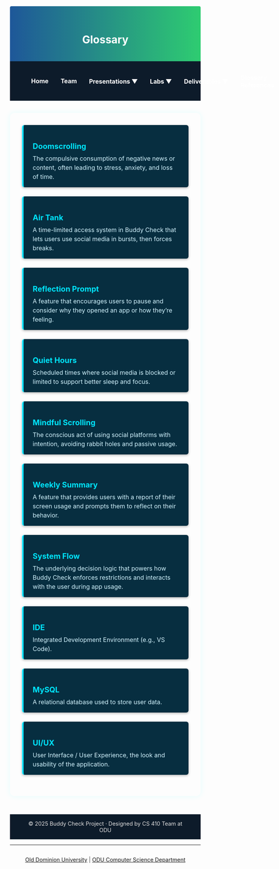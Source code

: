 <!-- HEADER SECTION -->
<div style="background: linear-gradient(to right, #1e5799, #2ecc71); padding: 2rem 1rem; text-align: center; border-radius: 4px 4px 0 0;">
  <h1 style="color: white; margin-bottom: 0.5rem;">Glossary</h1>
  </div>

<style>
.navbar {
  display: flex;
  align-items: center;
  justify-content: flex-start;    
  flex-wrap: nowrap;
  background-color: #0d1b2a;
  padding: 1rem 2.5rem;           
  font-size: 1rem;
                    
}

.navbar a, .dropdown > span {
  color: #ffffff;
  text-decoration: none;
  padding: 0.6rem 1rem;
  border-radius: 5px;
  font-weight: bold;
  white-space: nowrap;
}

.navbar a:hover, .dropdown:hover > span {
  background-color: #1e5799;
}

.dropdown {
  position: relative;
  display: inline-block;
}

.dropdown-content {
  display: none;
  position: absolute;
  background-color: white;
  min-width: 200px;
  box-shadow: 0 4px 6px rgba(0,0,0,0.15);
  z-index: 10;
  border-radius: 6px;
}

.dropdown-content a {
  color: black;
  padding: 10px 14px;
  display: block;
  text-decoration: none;
}

.dropdown:hover .dropdown-content {
  display: block;
}

/* Glossary Style */
.glossary-container {
  max-width: 850px;
  margin: 2rem auto;
  padding: 2rem;
  background-color: rgba(255, 255, 255, 0.04);
  border-radius: 12px;
  box-shadow: 0 0 15px rgba(0, 255, 255, 0.1);
}

.glossary-term {
  margin-bottom: 1.5rem;
  padding: 1rem 1.5rem;
  background-color: #072e40; /* Deep readable background */
  border-left: 4px solid #00e5ff;
  border-radius: 6px;
  box-shadow: 0 2px 6px rgba(0,0,0,0.3);
}

.glossary-term h3 {
  color: #00e5ff;
  font-size: 1.25rem;
  margin-bottom: 0.5rem;
}

.glossary-term p {
  color: #d1f5ff;
  font-size: 1rem;
  line-height: 1.5;
  margin: 0;
}

 /* Footer */
  .footer {
    background-color: #0d1b2a;
    color: #e0e0e0;
    padding: 1rem 2rem;
    text-align: center;
    font-size: 0.9rem;
    margin-top: 3rem;
  }
</style>

<!-- NAVIGATION -->
<div class="navbar">
  <a href="index.html">Home</a>
  <a href="team.html">Team</a>
  <div class="dropdown">
    <span>Presentations ▼</span>
    <div class="dropdown-content">
      <a href="feasibility-draft-1.html">Feasibility Draft 1</a>
      <a href="feasibility-draft-2.html">Feasibility Draft 2</a>
      <a href="feasibility-draft-3.html">Feasibility Draft 3</a>
      <a href="design-draft-1.html">Design Draft 1</a>
      <a href="design-draft-2.html">Design Draft 2</a>
      <a href="design-draft-3.html">Design Draft 3</a>
    </div>
  </div>

  <div class="dropdown">
    <span>Labs ▼</span>
    <div class="dropdown-content">
      <a href="labs.html">Lab 1 Outline</a>
    </div>
  </div>

  <div class="dropdown">
    <span>Deliverables ▼</span>
    <div class="dropdown-content">
      <a href="deliverables-overview.html">Overview</a>
      <a href="deliverables-process-flow.html">Process Flow</a>
      <a href="deliverables-mfcd.html">MFCD</a>
      <a href="deliverables-risk-matrix.html">Risk Matrix</a>
      <a href="deliverables-competition.html">Competition</a>
      <a href="deliverables-user-roles.html">User Roles & Stories</a>
      <a href="deliverables-ui-mockups.html">UI Mockups</a>
      <a href="deliverables-algorithms.html">Algorithm Flows</a>
    </div>
  </div>

  <a href="glossary.html">Glossary</a>
  <a href="references.html">References</a>
</div>

<!-- GLOSSARY CONTENT -->
<div class="glossary-container">

  <div class="glossary-term">
    <h3>Doomscrolling</h3>
    <p>The compulsive consumption of negative news or content, often leading to stress, anxiety, and loss of time.</p>
  </div>

  <div class="glossary-term">
    <h3>Air Tank</h3>
    <p>A time-limited access system in Buddy Check that lets users use social media in bursts, then forces breaks.</p>
  </div>

  <div class="glossary-term">
    <h3>Reflection Prompt</h3>
    <p>A feature that encourages users to pause and consider why they opened an app or how they’re feeling.</p>
  </div>

  <div class="glossary-term">
    <h3>Quiet Hours</h3>
    <p>Scheduled times where social media is blocked or limited to support better sleep and focus.</p>
  </div>

  <div class="glossary-term">
    <h3>Mindful Scrolling</h3>
    <p>The conscious act of using social platforms with intention, avoiding rabbit holes and passive usage.</p>
  </div>

  <div class="glossary-term">
    <h3>Weekly Summary</h3>
    <p>A feature that provides users with a report of their screen usage and prompts them to reflect on their behavior.</p>
  </div>

  <div class="glossary-term">
    <h3>System Flow</h3>
    <p>The underlying decision logic that powers how Buddy Check enforces restrictions and interacts with the user during app usage.</p>
  </div>

  <div class="glossary-term">
    <h3>IDE</h3>
    <p> Integrated Development Environment (e.g., VS Code).</p>
  </div>

  <div class="glossary-term">
    <h3>MySQL</h3>
    <p> A relational database used to store user data.</p>
  </div>

<div class="glossary-term">
    <h3>UI/UX</h3>
    <p> User Interface / User Experience, the look and usability of the application.</p>
  </div>
  
</div>

<!-- FOOTER -->
<div class="footer">
  © 2025 Buddy Check Project · Designed by CS 410 Team at ODU
</div>


<hr />
<footer style="text-align: center; font-size: 0.9rem; padding: 1rem 0; color: #444;">
  <a href="https://www.odu.edu/" target="_blank">Old Dominion University</a> |
  <a href="https://www.odu.edu/computer-science" target="_blank">ODU Computer Science Department</a>
</footer>
